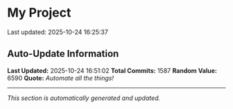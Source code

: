 # My Project


Last updated: 2025-10-24 16:25:37


























































































































































































































































































































































































































































































































































































































































































































































































































































































































































































































































































































































































































































































































































































































































































































































































































































































































































































































































































































































































































































## Auto-Update Information

**Last Updated:** 2025-10-24 16:51:02
**Total Commits:** 1587
**Random Value:** 6590
**Quote:** _Automate all the things!_

---
_This section is automatically generated and updated._